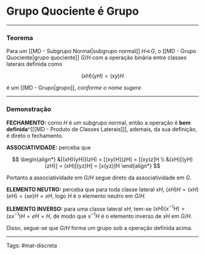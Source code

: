 # Grupo Quociente é Grupo

---

### Teorema

Para um [[MD - Subgrupo Normal|subgrupo normal]] $H \triangleleft\, G$, o [[MD - Grupo Quociente|grupo quociente]] $G/H$  com a operação binária entre classes laterais definida como

$$
(xH)(yH) = (xy)H
$$

é um [[MD - Grupo|grupo]], *conforme o nome sugere*.

---

### Demonstração

**FECHAMENTO:** como $H$ é um subgrupo normal, então a operação é **bem definida**^[[[MD - Produto de Classes Laterais]]], ademais, da sua definição, é direto o fechamento.

**ASSOCIATIVIDADE:** perceba que

$$
\begin{align*}
&[(xH)(yH)](zH) = [(xy)H](zH) = [(xy)z]H \\
&(xH)[(yH)(zH)] = (xH)[(yz)H] = [x(yz)]H
\end{align*}
$$

Portanto a associatividade em $G/H$ segue direto da associatividade em $G$.

**ELEMENTO NEUTRO:** perceba que para toda classe lateral $xH$, $(xH)H=(xH)(eH)=(xe)H=xH$, logo $H$ é o elemento neutro em $G/H$.

**ELEMENTO INVERSO:** para uma classe lateral $xH$, tem-se $(xH)(x^{-1}H) = (xx^{-1})H = eH=H$, de modo que $x^{-1}H$ é o elemento inverso de $xH$ em $G/H$.

Disso, segue-se que $G/H$ forma um grupo sob a operação definida acima.

---

Tags: #mat-discreta 